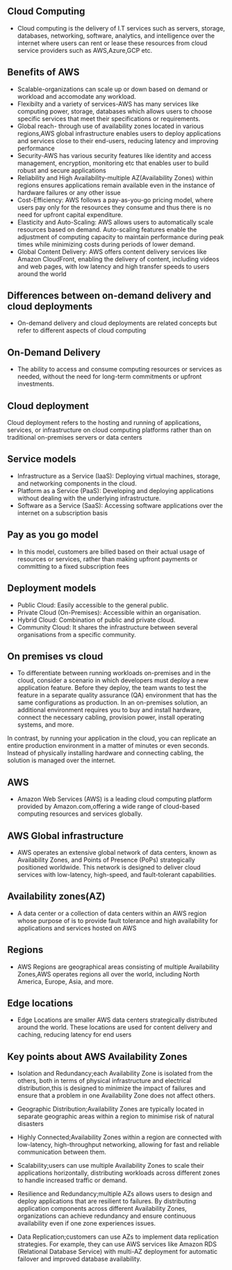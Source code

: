 ## Cloud Computing 
- Cloud computing is the delivery of I.T services such as servers, storage, databases, networking, software, analytics, and intelligence over the internet where users 
can rent or lease these resources from cloud service providers such as AWS,Azure,GCP etc.

## Benefits of AWS
- Scalable-organizations can scale up or down based on demand or workload and accomodate any workload.
- Flexibilty and a variety of services-AWS has many services like computing power, storage, databases which allows users to choose specific services that meet their specifications or requirements.
- Global reach- through use of availability zones located in various regions,AWS global infrastructure enables users to deploy applications and services close to their end-users, reducing latency and improving performance
- Security-AWS has various security features like identity and access management, encryption, monitoring etc that enables user to build robust and secure applications
- Reliability and High Availability-multiple AZ(Availability Zones) within regions ensures applications remain available even in the instance of hardware failures or any other issue
- Cost-Efficiency: AWS follows a pay-as-you-go pricing model, where users pay only for the resources they consume and thus there is no need for upfront capital expenditure.
- Elasticity and Auto-Scaling: AWS allows users to automatically scale resources based on demand. Auto-scaling features enable the adjustment of computing capacity to maintain performance during peak times while minimizing costs during periods of lower demand.
- Global Content Delivery: AWS offers content delivery services like Amazon CloudFront, enabling the delivery of content, including videos and web pages, with low latency and high transfer speeds to users around the world


## Differences between on-demand delivery and cloud deployments
- On-demand delivery and cloud deployments are related concepts but refer to different aspects of cloud computing

## On-Demand Delivery
- The ability to access and consume computing resources or services as needed, without the need for long-term commitments or upfront investments.

## Cloud deployment
 Cloud deployment refers to the hosting and running of applications, services, or infrastructure on cloud computing platforms rather than on traditional on-premises servers or data centers

 ## Service models
- Infrastructure as a Service (IaaS): Deploying virtual machines, storage, and networking components in the cloud.
- Platform as a Service (PaaS): Developing and deploying applications without dealing with the underlying infrastructure.
- Software as a Service (SaaS): Accessing software applications over the internet on a subscription basis


## Pay as you go model
- In this model, customers are billed based on their actual usage of resources or services, rather than making upfront payments or committing to a fixed subscription fees 

## Deployment models
- Public Cloud: Easily accessible to the general public.
- Private Cloud (On-Premises): Accessible within an organisation.
- Hybrid Cloud: Combination of public and private cloud.
- Community Cloud: It shares the infrastructure between several organisations from a specific community.

## On premises vs cloud
- To differentiate between running workloads on-premises and in the cloud, consider a scenario in which developers must deploy a new application feature. Before they deploy, the team wants to test the feature in a separate quality assurance (QA) environment that has the same configurations as production. In an on-premises solution, an additional environment requires you to buy and install hardware, connect the necessary cabling, provision power, install operating systems, and more. 

In contrast, by running your application in the cloud, you can replicate an entire production environment in a matter of minutes or even seconds. Instead of physically installing hardware and connecting cabling, the solution is managed over the internet.

## AWS
- Amazon Web Services (AWS) is a leading cloud computing platform provided by Amazon.com,offering a wide range of cloud-based computing resources and services globally.

## AWS Global infrastructure
- AWS operates an extensive global network of data centers, known as Availability Zones, and Points of Presence (PoPs) strategically positioned worldwide. This network is designed to deliver cloud services with low-latency, high-speed, and fault-tolerant capabilities.

## Availability zones(AZ)
- A data center or a collection of data centers within an AWS region whose purpose of is to provide fault tolerance and high availability for applications and services hosted on AWS

## Regions
- AWS Regions are geographical areas consisting of multiple Availability Zones,AWS operates regions all over the world, including North America, Europe, Asia, and more.

## Edge locations
- Edge Locations are smaller AWS data centers strategically distributed around the world. These locations are used for content delivery and caching, reducing latency for end users


## Key points about AWS Availability Zones
- Isolation and Redundancy;each Availability Zone is isolated from the others, both in terms of physical infrastructure and electrical distribution,this is designed to minimize the impact of failures and ensure that a problem in one Availability Zone does not affect others.

- Geographic Distribution;Availability Zones are typically located in separate geographic areas within a region to minimise risk of natural disasters

- Highly Connected;Availability Zones within a region are connected with low-latency, high-throughput networking, allowing for fast and reliable communication between them.

- Scalability;users can use multiple Availability Zones to scale their applications horizontally, distributing workloads across different zones to handle increased traffic or demand.

- Resilience and Redundancy;multiple AZs allows users to design and deploy applications that are resilient to failures. By distributing application components across different Availability Zones, organizations can achieve redundancy and ensure continuous availability even if one zone experiences issues.

- Data Replication;customers can use AZs to implement data replication strategies. For example, they can use AWS services like Amazon RDS (Relational Database Service) with multi-AZ deployment for automatic failover and improved database availability.
